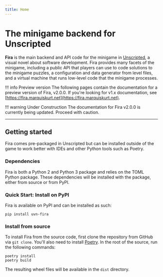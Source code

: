 ```yaml
---
title: Home
---
```


# The minigame backend for Unscripted

**Fira** is the main backend and API code for the minigame in [Unscripted](https://unscripted.marquiskurt.net), a visual novel about software development. Fira provides many facets of the minigame, including a public API that players can use to code solutions to the minigame puzzles, a configuration and data generator from level files, and a virtual machine that runs low-level code that the minigame processes.

!!! info Preview version
    The following pages contain the documentation for a preview version of Fira, v2.0.0. If you're looking for v1.x documentation, see [https://fira.marquiskurt.net](https://fira.marquiskurt.net).

!!! warning Under Construction
    The documentation for Fira v2.0.0 is currently being updated. Proceed with caution.

---

## Getting started

Fira comes pre-packaged in Unscripted but can be installed outside of the game to work better with IDEs and other Python tools such as Poetry.

### Dependencies

Fira is both a Python 2 and Python 3 package and relies on the TOML Python package. These dependencies will be installed with the package, either from source or from PyPI.

### Quick Start: Install on PyPI

Fira is available on PyPI and can be installed as such:

```
pip install uvn-fira
```

### Install from source

To install Fira from the source code, first clone the repository from GitHub via `git clone`. You'll also need to install [Poetry](https://python-poetry.org). In the root of the source, run the following commands:

```
poetry install
poetry build
```

The resulting wheel files will be available in the `dist` directory.
